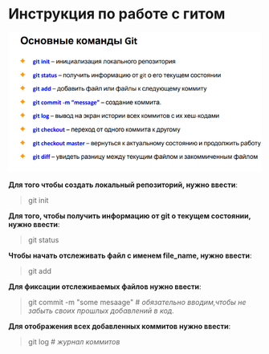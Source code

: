 # Инструкция по работе с гитом
![git commands](git%20%D0%BA%D0%BE%D0%BC%D0%B0%D0%BD%D0%B4%D1%8B.png)

**Для того чтобы создать локальный репозиторий, нужно ввести**:
>git init

**Для того, чтобы получить информацию от git о текущем состоянии, нужно ввести**:
>git status

**Чтобы начать отслеживать файл с именем file_name, нужно ввести**:
>git add

**Для фиксации отслеживаемых файлов нужно ввести**:
>git commit -m "some mesaage" # *обязательно вводим,чтобы не забыть своих прошлых добавлений в код.*

**Для отображения всех добавленных коммитов нужно ввести**:
>git log  # *журнал коммитов*